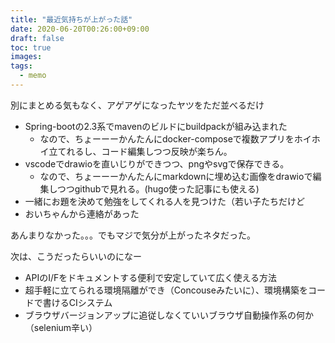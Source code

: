 ```yaml
---
title: "最近気持ちが上がった話"
date: 2020-06-20T00:26:00+09:00
draft: false
toc: true
images:
tags: 
  - memo
---
```


別にまとめる気もなく、アゲアゲになったヤツをただ並べるだけ

* Spring-bootの2.3系でmavenのビルドにbuildpackが組み込まれた
    * なので、ちょーーーかんたんにdocker-composeで複数アプリをホイホイ立てれるし、コード編集しつつ反映が楽ちん。
* vscodeでdrawioを直いじりができつつ、pngやsvgで保存できる。
    * なので、ちょーーーかんたんにmarkdownに埋め込む画像をdrawioで編集しつつgithubで見れる。(hugo使った記事にも使える)
* 一緒にお題を決めて勉強をしてくれる人を見つけた（若い子たちだけど
* おいちゃんから連絡があった

あんまりなかった。。。でもマジで気分が上がったネタだった。

次は、こうだったらいいのになー

* APIのI/Fをドキュメントする便利で安定していて広く使える方法
* 超手軽に立てられる環境隔離ができ（Concouseみたいに）、環境構築をコードで書けるCIシステム
* ブラウザバージョンアップに追従しなくていいブラウザ自動操作系の何か（selenium辛い）
